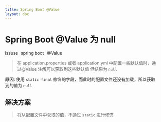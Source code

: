 ```yaml
---
title: Spring Boot @Value
layout: doc
---
```

# Spring Boot @Value 为 null
<el-divider />
<div style='display: flex;gap: 10px;'>
  <el-tag>issuse</el-tag>
  <el-tag>spring boot</el-tag>
  <el-tag>@Value</el-tag>
</div>

> 在 application.properties 或者 application.yml 中配置一些默认值时，通过@Value 注解可以获取到这些默认值 但结果为 `null`

原因: 使用 `static final` 修饰的字段，而此时的配置文件还没有加载，所以获取到的值为 `null`

## 解决方案
> 将从配置文件中获取的值，不通过 `static` 进行修饰
